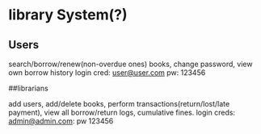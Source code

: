 # library System(?)

## Users

search/borrow/renew(non-overdue ones) books, change password, view own borrow history
login cred: user@user.com pw: 123456


##librarians

add users, add/delete books, perform transactions(return/lost/late payment), view all borrow/return logs, cumulative fines. login creds: admin@admin.com: pw 123456
